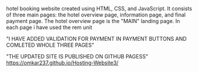 hotel booking website created using HTML, CSS, and JavaScript. It consists of three main pages: 
the hotel overview page, information page, and final payment page. The hotel overview page is the "MAIN" landing page.
In each page i have used the rem unit

"I HAVE ADDED VALIDATION  FOR PAYMENT IN PAYMENT BUTTONS AND COMLETED WHOLE THREE PAGES"

"THE UPDATED SITE IS PUBLISHED ON GITHUB PAGESS"
https://omkar237.github.io/Hosting-Website3/
              
